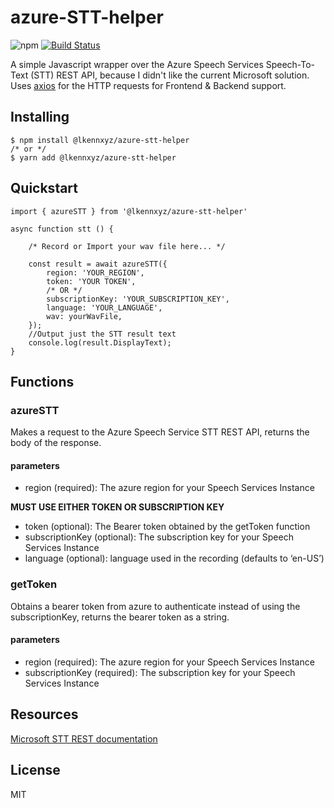 # azure-STT-helper

![npm](https://img.shields.io/npm/v/@lkennxyz/azure-stt-helper.svg)
[![Build Status](https://travis-ci.org/lkennxyz/azure-stt-helper.svg?branch=master)](https://travis-ci.org/lkennxyz/azure-stt-helper)

A simple Javascript wrapper over the Azure Speech Services Speech-To-Text (STT) REST API, because I didn't like the current Microsoft solution.
Uses [axios](https://www.npmjs.com/package/axios) for the HTTP requests for Frontend & Backend support.

## Installing


```
$ npm install @lkennxyz/azure-stt-helper
/* or */
$ yarn add @lkennxyz/azure-stt-helper
```

## Quickstart

```
import { azureSTT } from '@lkennxyz/azure-stt-helper'

async function stt () {

    /* Record or Import your wav file here... */

    const result = await azureSTT({
        region: 'YOUR_REGION',
        token: 'YOUR TOKEN',
        /* OR */
        subscriptionKey: 'YOUR_SUBSCRIPTION_KEY',
        language: 'YOUR_LANGUAGE',
        wav: yourWavFile,
    });
    //Output just the STT result text
    console.log(result.DisplayText);
}
```

## Functions
### azureSTT
Makes a request to the Azure Speech Service STT REST API, returns the body of the response.

#### parameters
* region (required): The azure region for your Speech Services Instance

**MUST USE EITHER TOKEN OR SUBSCRIPTION KEY**

* token (optional): The Bearer token obtained by the getToken function
* subscriptionKey (optional): The subscription key for your Speech Services Instance
* language (optional): language used in the recording (defaults to ‘en-US’)

### getToken
Obtains a bearer token from azure to authenticate instead of using the subscriptionKey, returns the bearer token as a string.
#### parameters
* region (required): The azure region for your Speech Services Instance
* subscriptionKey (required): The subscription key for your Speech Services Instance

## Resources
[Microsoft STT REST documentation](https://docs.microsoft.com/en-us/azure/cognitive-services/speech-service/rest-speech-to-text)

## License
MIT

